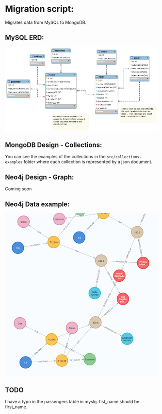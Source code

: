 # Migration script:
Migrates data from MySQL to MongoDB.

## MySQL ERD:
![MySQL ERD](./src/assets/flight%20booking%20system%20ERD.png)

## MongoDB Design - Collections:
You can see the examples of the collections in the `src/collections-examples` folder where each collection is represented by a json document.

## Neo4j Design - Graph:
Coming soon

## Neo4j Data example:
![Neo4j Data](./src/assets/neo4j_booking.png)

## TODO
I have a typo in the passengers table in myslq. fist_name should be first_name. 